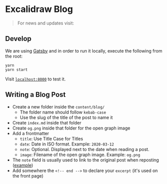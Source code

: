 # Excalidraw Blog

> For news and updates visit:

## Develop

We are using [Gatsby](https://www.gatsbyjs.com/) and in order to run it locally, execute the following from the root:

```
yarn
yarn start
```

Visit [`localhost:8000`](http://localhost:8000) to test it.

## Writing a Blog Post

- Create a new folder inside the `content/blog/`
  - The folder name should follow `kebab-case`
  - Use the slug of the title of the post to name it
- Create `index.md` inside that folder
- Create `og.png` inside that folder for the open graph image
- Add a frontmatter
  - `title`: Use Title Case for Titles
  - `date`: Date in ISO format. Example: `2020-03-12`
  - `note`: Optional. Displayed next to the date when reading a post.
  - `image`: Filename of the open graph image. Example: `og.png`
- The `note` field is usually used to link to the original post when reposting ([example](https://blog.excalidraw.com/reflections-on-excalidraw/))
- Add somewhere the `<!-- end -->` to declare your `excerpt` (it's used on the front page)
